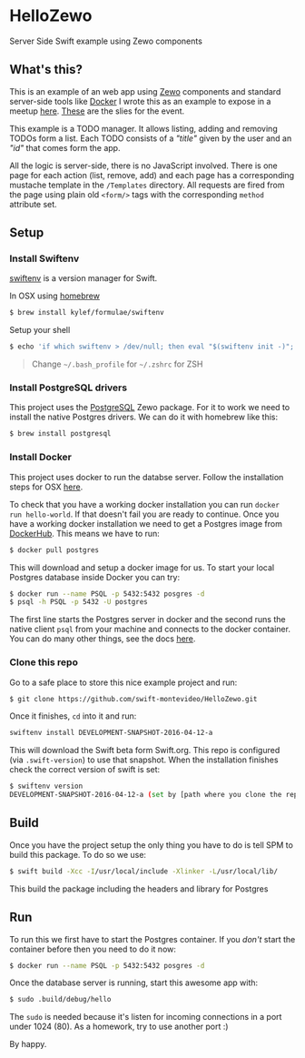 # HelloZewo
Server Side Swift example using Zewo components

## What's this?
This is an example of an web app using [Zewo](http://www.zewo.io/) components and standard server-side tools like [Docker](https://www.docker.com/) I wrote this as an example to expose in a meetup [here](http://www.meetup.com/es-ES/Swift-Montevideo/events/230576236/). [These](http://www.slideshare.net/BrunoBerisso/server-side-swift-61958599) are the slies for the event.

This example is a TODO manager. It allows listing, adding and removing TODOs form a list. Each TODO consists of a _"title"_ given by the user and an _"id"_ that comes form the app.

All the logic is server-side, there is no JavaScript involved. There is one page for each action (list, remove, add) and each page has a corresponding mustache template in the `/Templates` directory. All requests are fired from the page using plain old `<form/>` tags with the corresponding `method` attribute set.

## Setup

### Install Swiftenv
[swiftenv](https://github.com/kylef/swiftenv) is a version manager for Swift.

In OSX using [homebrew](http://brew.sh/)
```sh
$ brew install kylef/formulae/swiftenv
```

Setup your shell
```sh
$ echo 'if which swiftenv > /dev/null; then eval "$(swiftenv init -)"; fi' >> ~/.bash_profile
```
> Change `~/.bash_profile` for `~/.zshrc` for ZSH

### Install PostgreSQL drivers
This project uses the [PostgreSQL](https://github.com/Zewo/PostgreSQL) Zewo package. For it to work we need to install the native Postgres drivers. We can do it with homebrew like this:
```sh
$ brew install postgresql
```

### Install Docker
This project uses docker to run the databse server. Follow the installation steps for OSX [here](https://www.docker.com/products/docker-toolbox).

To check that you have a working docker installation you can run `docker run hello-world`. If that doesn't fail you are ready to continue.
Once you have a working docker installation we need to get a Postgres image from [DockerHub](https://hub.docker.com/). This means we have to run:
```sh
$ docker pull postgres
```

This will download and setup a docker image for us. To start your local Postgres database inside Docker you can try:
```sh
$ docker run --name PSQL -p 5432:5432 posgres -d
$ psql -h PSQL -p 5432 -U postgres
```

The first line starts the Postgres server in docker and the second runs the native client `psql` from your machine and connects to the docker container.
You can do many other things, see the docs [here](https://hub.docker.com/_/postgres/).

### Clone this repo
Go to a safe place to store this nice example project and run:
```sh
$ git clone https://github.com/swift-montevideo/HelloZewo.git
```

Once it finishes, `cd` into it and run:
```sh
swiftenv install DEVELOPMENT-SNAPSHOT-2016-04-12-a
```

This will download the Swift beta form Swift.org. This repo is configured (via `.swift-version`) to use that snapshot. When the installation finishes check the correct version of swift is set:
```sh
$ swiftenv version
DEVELOPMENT-SNAPSHOT-2016-04-12-a (set by [path where you clone the repo]/.swift-version)
```

## Build
Once you have the project setup the only thing you have to do is tell SPM to build this package. To do so we use:
```sh
$ swift build -Xcc -I/usr/local/include -Xlinker -L/usr/local/lib/
```

This build the package including the headers and library for Postgres

## Run
To run this we first have to start the Postgres container. If you *don't* start the container before then you need to do it now:
```sh
$ docker run --name PSQL -p 5432:5432 posgres -d
```

Once the database server is running, start this awesome app with:
```sh
$ sudo .build/debug/hello
```

The `sudo` is needed because it's listen for incoming connections in a port under 1024 (80). As a homework, try to use another port :)

By happy.
